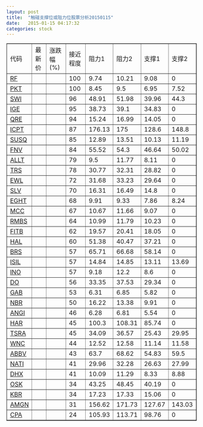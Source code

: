 ```yaml
---
layout: post
title:  "触碰支撑位或阻力位股票分析20150115"
date:   2015-01-15 04:17:32
categories: stock
---
```

<script type="text/javascript">
var stockList = []
stockList.push('gb_rf');
stockList.push('gb_pkt');
stockList.push('gb_swi');
stockList.push('gb_ige');
stockList.push('gb_qre');
stockList.push('gb_icpt');
stockList.push('gb_susq');
stockList.push('gb_fnv');
stockList.push('gb_allt');
stockList.push('gb_trs');
stockList.push('gb_ewl');
stockList.push('gb_slv');
stockList.push('gb_eght');
stockList.push('gb_mcc');
stockList.push('gb_rmbs');
stockList.push('gb_fitb');
stockList.push('gb_hal');
stockList.push('gb_brs');
stockList.push('gb_isil');
stockList.push('gb_ino');
stockList.push('gb_do');
stockList.push('gb_gab');
stockList.push('gb_nbr');
stockList.push('gb_angi');
stockList.push('gb_har');
stockList.push('gb_tsra');
stockList.push('gb_wnc');
stockList.push('gb_abbv');
stockList.push('gb_nati');
stockList.push('gb_dhx');
stockList.push('gb_osk');
stockList.push('gb_kbr');
stockList.push('gb_amgn');
stockList.push('gb_cpa');
</script>
<table border="1">
 <tr>
 <td>代码</td>
 <td>最新价</td>
 <td>涨跌幅(%)</td>
 <td>接近程度</td>
 <td>阻力1</td>
 <td>阻力2</td>
 <td>支撑1</td>
 <td>支撑2</td>
</tr>
  <tr id="rf" class="green">
  <td><a href="http://stock.finance.sina.com.cn/usstock/quotes/RF.html" target="_blank">RF</a></td><td></td><td></td><td>100</td><td>9.74</td><td>10.21</td><td>9.08</td><td>0</td></tr>
  <tr id="pkt" class="red">
  <td><a href="http://stock.finance.sina.com.cn/usstock/quotes/PKT.html" target="_blank">PKT</a></td><td></td><td></td><td>100</td><td>8.45</td><td>9.5</td><td>6.95</td><td>7.52</td></tr>
  <tr id="swi" class="red">
  <td><a href="http://stock.finance.sina.com.cn/usstock/quotes/SWI.html" target="_blank">SWI</a></td><td></td><td></td><td>96</td><td>48.91</td><td>51.98</td><td>39.96</td><td>44.3</td></tr>
  <tr id="ige" class="green">
  <td><a href="http://stock.finance.sina.com.cn/usstock/quotes/IGE.html" target="_blank">IGE</a></td><td></td><td></td><td>95</td><td>38.73</td><td>39.1</td><td>34.83</td><td>0</td></tr>
  <tr id="qre" class="red">
  <td><a href="http://stock.finance.sina.com.cn/usstock/quotes/QRE.html" target="_blank">QRE</a></td><td></td><td></td><td>94</td><td>15.24</td><td>16.99</td><td>14.05</td><td>0</td></tr>
  <tr id="icpt" class="green">
  <td><a href="http://stock.finance.sina.com.cn/usstock/quotes/ICPT.html" target="_blank">ICPT</a></td><td></td><td></td><td>87</td><td>176.13</td><td>175</td><td>128.6</td><td>148.8</td></tr>
  <tr id="susq" class="red">
  <td><a href="http://stock.finance.sina.com.cn/usstock/quotes/SUSQ.html" target="_blank">SUSQ</a></td><td></td><td></td><td>85</td><td>12.89</td><td>13.51</td><td>10.13</td><td>11.19</td></tr>
  <tr id="fnv" class="green">
  <td><a href="http://stock.finance.sina.com.cn/usstock/quotes/FNV.html" target="_blank">FNV</a></td><td></td><td></td><td>84</td><td>55.52</td><td>54.3</td><td>46.64</td><td>50.02</td></tr>
  <tr id="allt" class="red">
  <td><a href="http://stock.finance.sina.com.cn/usstock/quotes/ALLT.html" target="_blank">ALLT</a></td><td></td><td></td><td>79</td><td>9.5</td><td>11.77</td><td>8.11</td><td>0</td></tr>
  <tr id="trs" class="red">
  <td><a href="http://stock.finance.sina.com.cn/usstock/quotes/TRS.html" target="_blank">TRS</a></td><td></td><td></td><td>78</td><td>30.77</td><td>32.31</td><td>28.82</td><td>0</td></tr>
  <tr id="ewl" class="green">
  <td><a href="http://stock.finance.sina.com.cn/usstock/quotes/EWL.html" target="_blank">EWL</a></td><td></td><td></td><td>72</td><td>31.68</td><td>33.23</td><td>29.64</td><td>0</td></tr>
  <tr id="slv" class="red">
  <td><a href="http://stock.finance.sina.com.cn/usstock/quotes/SLV.html" target="_blank">SLV</a></td><td></td><td></td><td>70</td><td>16.31</td><td>16.49</td><td>14.8</td><td>0</td></tr>
  <tr id="eght" class="red">
  <td><a href="http://stock.finance.sina.com.cn/usstock/quotes/EGHT.html" target="_blank">EGHT</a></td><td></td><td></td><td>68</td><td>9.91</td><td>9.33</td><td>7.86</td><td>8.24</td></tr>
  <tr id="mcc" class="green">
  <td><a href="http://stock.finance.sina.com.cn/usstock/quotes/MCC.html" target="_blank">MCC</a></td><td></td><td></td><td>67</td><td>10.67</td><td>11.66</td><td>9.07</td><td>0</td></tr>
  <tr id="rmbs" class="red">
  <td><a href="http://stock.finance.sina.com.cn/usstock/quotes/RMBS.html" target="_blank">RMBS</a></td><td></td><td></td><td>64</td><td>10.99</td><td>11.79</td><td>10.23</td><td>0</td></tr>
  <tr id="fitb" class="green">
  <td><a href="http://stock.finance.sina.com.cn/usstock/quotes/FITB.html" target="_blank">FITB</a></td><td></td><td></td><td>62</td><td>19.57</td><td>20.41</td><td>18.05</td><td>0</td></tr>
  <tr id="hal" class="green">
  <td><a href="http://stock.finance.sina.com.cn/usstock/quotes/HAL.html" target="_blank">HAL</a></td><td></td><td></td><td>60</td><td>51.38</td><td>40.47</td><td>37.21</td><td>0</td></tr>
  <tr id="brs" class="green">
  <td><a href="http://stock.finance.sina.com.cn/usstock/quotes/BRS.html" target="_blank">BRS</a></td><td></td><td></td><td>57</td><td>65.71</td><td>66.68</td><td>58.14</td><td>0</td></tr>
  <tr id="isil" class="green">
  <td><a href="http://stock.finance.sina.com.cn/usstock/quotes/ISIL.html" target="_blank">ISIL</a></td><td></td><td></td><td>57</td><td>14.84</td><td>14.85</td><td>13.11</td><td>13.69</td></tr>
  <tr id="ino" class="red">
  <td><a href="http://stock.finance.sina.com.cn/usstock/quotes/INO.html" target="_blank">INO</a></td><td></td><td></td><td>57</td><td>9.18</td><td>12.2</td><td>8.6</td><td>0</td></tr>
  <tr id="do" class="red">
  <td><a href="http://stock.finance.sina.com.cn/usstock/quotes/DO.html" target="_blank">DO</a></td><td></td><td></td><td>56</td><td>33.35</td><td>37.53</td><td>29.34</td><td>0</td></tr>
  <tr id="gab" class="green">
  <td><a href="http://stock.finance.sina.com.cn/usstock/quotes/GAB.html" target="_blank">GAB</a></td><td></td><td></td><td>53</td><td>6.31</td><td>6.85</td><td>5.82</td><td>0</td></tr>
  <tr id="nbr" class="green">
  <td><a href="http://stock.finance.sina.com.cn/usstock/quotes/NBR.html" target="_blank">NBR</a></td><td></td><td></td><td>50</td><td>16.22</td><td>13.38</td><td>9.91</td><td>0</td></tr>
  <tr id="angi" class="green">
  <td><a href="http://stock.finance.sina.com.cn/usstock/quotes/ANGI.html" target="_blank">ANGI</a></td><td></td><td></td><td>46</td><td>6.28</td><td>6.81</td><td>5.54</td><td>0</td></tr>
  <tr id="har" class="red">
  <td><a href="http://stock.finance.sina.com.cn/usstock/quotes/HAR.html" target="_blank">HAR</a></td><td></td><td></td><td>45</td><td>100.3</td><td>108.31</td><td>85.74</td><td>0</td></tr>
  <tr id="tsra" class="red">
  <td><a href="http://stock.finance.sina.com.cn/usstock/quotes/TSRA.html" target="_blank">TSRA</a></td><td></td><td></td><td>45</td><td>34.09</td><td>36.57</td><td>25.43</td><td>29.95</td></tr>
  <tr id="wnc" class="red">
  <td><a href="http://stock.finance.sina.com.cn/usstock/quotes/WNC.html" target="_blank">WNC</a></td><td></td><td></td><td>44</td><td>12.52</td><td>12.58</td><td>11.14</td><td>11.58</td></tr>
  <tr id="abbv" class="red">
  <td><a href="http://stock.finance.sina.com.cn/usstock/quotes/ABBV.html" target="_blank">ABBV</a></td><td></td><td></td><td>43</td><td>63.7</td><td>68.62</td><td>54.83</td><td>59.5</td></tr>
  <tr id="nati" class="red">
  <td><a href="http://stock.finance.sina.com.cn/usstock/quotes/NATI.html" target="_blank">NATI</a></td><td></td><td></td><td>41</td><td>29.96</td><td>32.28</td><td>26.63</td><td>27.99</td></tr>
  <tr id="dhx" class="red">
  <td><a href="http://stock.finance.sina.com.cn/usstock/quotes/DHX.html" target="_blank">DHX</a></td><td></td><td></td><td>41</td><td>10.09</td><td>11.29</td><td>8.33</td><td>8.88</td></tr>
  <tr id="osk" class="green">
  <td><a href="http://stock.finance.sina.com.cn/usstock/quotes/OSK.html" target="_blank">OSK</a></td><td></td><td></td><td>34</td><td>43.25</td><td>48.45</td><td>40.19</td><td>0</td></tr>
  <tr id="kbr" class="green">
  <td><a href="http://stock.finance.sina.com.cn/usstock/quotes/KBR.html" target="_blank">KBR</a></td><td></td><td></td><td>34</td><td>17.23</td><td>17.33</td><td>15.06</td><td>0</td></tr>
  <tr id="amgn" class="red">
  <td><a href="http://stock.finance.sina.com.cn/usstock/quotes/AMGN.html" target="_blank">AMGN</a></td><td></td><td></td><td>31</td><td>156.62</td><td>171.73</td><td>127.67</td><td>143.03</td></tr>
  <tr id="cpa" class="red">
  <td><a href="http://stock.finance.sina.com.cn/usstock/quotes/CPA.html" target="_blank">CPA</a></td><td></td><td></td><td>24</td><td>105.93</td><td>113.71</td><td>98.76</td><td>0</td></tr>
</table>
